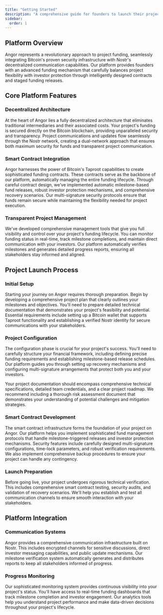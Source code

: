 ```yaml
---
title: "Getting Started"
description: "A comprehensive guide for founders to launch their projects on Angor"
sidebar:
  order: 1
---
```


## Platform Overview

Angor represents a revolutionary approach to project funding, seamlessly integrating Bitcoin's proven security infrastructure with Nostr's decentralized communication capabilities. Our platform provides founders with an advanced funding mechanism that carefully balances project flexibility with investor protection through intelligently designed contracts and staged funding releases.

## Core Platform Features

### Decentralized Architecture

At the heart of Angor lies a fully decentralized architecture that eliminates traditional intermediaries and their associated costs. Your project's funding is secured directly on the Bitcoin blockchain, providing unparalleled security and transparency. Project communications and updates flow seamlessly through the Nostr network, creating a dual-network approach that ensures both maximum security for funds and transparent project communication.

### Smart Contract Integration

Angor harnesses the power of Bitcoin's Taproot capabilities to create sophisticated funding contracts. These contracts serve as the backbone of our platform, automatically managing the entire funding lifecycle. Through careful contract design, we've implemented automatic milestone-based fund releases, robust investor protection mechanisms, and comprehensive recovery scenarios. Our multi-signature security protocols ensure that funds remain secure while maintaining the flexibility needed for project execution.

### Transparent Project Management

We've developed comprehensive management tools that give you full visibility and control over your project's funding lifecycle. You can monitor funding status in real-time, track milestone completions, and maintain direct communication with your investors. Our platform automatically verifies milestones and generates detailed progress reports, ensuring all stakeholders stay informed and aligned.

## Project Launch Process

### Initial Setup

Starting your journey on Angor requires thorough preparation. Begin by developing a comprehensive project plan that clearly outlines your milestones and objectives. You'll need to prepare detailed technical documentation that demonstrates your project's feasibility and potential. Essential requirements include setting up a Bitcoin wallet that supports Taproot functionality and establishing a verified Nostr identity for secure communications with your stakeholders.

### Project Configuration

The configuration phase is crucial for your project's success. You'll need to carefully structure your financial framework, including defining precise funding requirements and establishing milestone-based release schedules. Our platform guides you through setting up recovery mechanisms and configuring multi-signature arrangements that protect both you and your investors.

Your project documentation should encompass comprehensive technical specifications, detailed team credentials, and a clear project roadmap. We recommend including a thorough risk assessment document that demonstrates your understanding of potential challenges and mitigation strategies.

### Smart Contract Development

The smart contract infrastructure forms the foundation of your project on Angor. Our platform helps you implement sophisticated fund management protocols that handle milestone-triggered releases and investor protection mechanisms. Security features include carefully designed multi-signature configurations, time-lock parameters, and robust verification requirements. We also implement comprehensive backup procedures to ensure your project can handle any contingency.

### Launch Preparation

Before going live, your project undergoes rigorous technical verification. This includes comprehensive smart contract testing, security audits, and validation of recovery scenarios. We'll help you establish and test all communication channels to ensure smooth interaction with your stakeholders.

## Platform Integration

### Communication Systems

Angor provides a comprehensive communication infrastructure built on Nostr. This includes encrypted channels for sensitive discussions, direct investor messaging capabilities, and public update mechanisms. Our milestone verification system automatically generates and distributes reports to keep all stakeholders informed of progress.

### Progress Monitoring

Our sophisticated monitoring system provides continuous visibility into your project's status. You'll have access to real-time funding dashboards that track milestone completion and investor engagement. Our analytics tools help you understand project performance and make data-driven decisions throughout your project's lifecycle.


